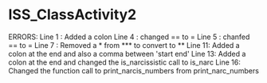 # ISS_ClassActivity2
ERRORS:
Line 1 : Added a colon
Line 4 : changed == to =
Line 5 : chanfed == to =
Line 7 : Removed a * from *** to convert to **
Line 11: Added a colon at the end and also a comma between 'start end'
Line 13: Added a colon at the end and changed the is_narcissistic call to is_narc
Line 16: Changed the function call to print_narcis_numbers from print_narc_numbers
